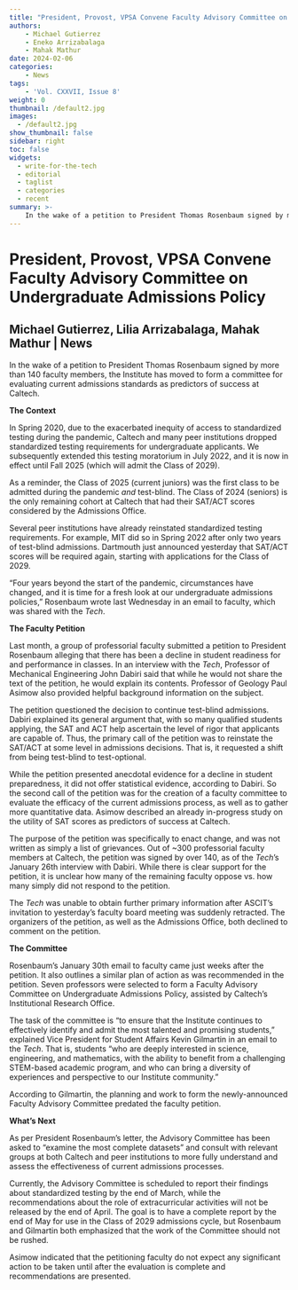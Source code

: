 ```yaml
---
title: "President, Provost, VPSA Convene Faculty Advisory Committee on Undergraduate Admissions Policy"
authors: 
    - Michael Gutierrez 
    - Eneko Arrizabalaga
    - Mahak Mathur
date: 2024-02-06
categories:
    - News
tags:
    - 'Vol. CXXVII, Issue 8'
weight: 0
thumbnail: /default2.jpg
images:
  - /default2.jpg
show_thumbnail: false
sidebar: right
toc: false
widgets:
  - write-for-the-tech
  - editorial
  - taglist
  - categories
  - recent
summary: >-
    In the wake of a petition to President Thomas Rosenbaum signed by more than 140 faculty members, the Institute has moved to form a committee for evaluating current admissions standards as predictors of success at Caltech.
---
```


# President, Provost, VPSA Convene Faculty Advisory Committee on Undergraduate Admissions Policy


## Michael Gutierrez, Lilia Arrizabalaga, Mahak Mathur | News

In the wake of a petition to President Thomas Rosenbaum signed by more than 140 faculty members, the Institute has moved to form a committee for evaluating current admissions standards as predictors of success at Caltech.

**The Context**

In Spring 2020, due to the exacerbated inequity of access to standardized testing during the pandemic, Caltech and many peer institutions dropped standardized testing requirements for undergraduate applicants. We subsequently extended this testing moratorium in July 2022, and it is now in effect until Fall 2025 (which will admit the Class of 2029).

As a reminder, the Class of 2025 (current juniors) was the first class to be admitted during the pandemic _and_ test-blind. The Class of 2024 (seniors) is the only remaining cohort at Caltech that had their SAT/ACT scores considered by the Admissions Office.

Several peer institutions have already reinstated standardized testing requirements. For example, MIT did so in Spring 2022 after only two years of test-blind admissions. Dartmouth just announced yesterday that SAT/ACT scores will be required again, starting with applications for the Class of 2029.

“Four years beyond the start of the pandemic, circumstances have changed, and it is time for a fresh look at our undergraduate admissions policies,” Rosenbaum wrote last Wednesday in an email to faculty, which was shared with the _Tech_.

**The Faculty Petition**

Last month, a group of professorial faculty submitted a petition to President Rosenbaum alleging that there has been a decline in student readiness for and performance in classes. In an interview with the _Tech_, Professor of Mechanical Engineering John Dabiri said that while he would not share the text of the petition, he would explain its contents. Professor of Geology Paul Asimow also provided helpful background information on the subject.

The petition questioned the decision to continue test-blind admissions. Dabiri explained its general argument that, with so many qualified students applying, the SAT and ACT help ascertain the level of rigor that applicants are capable of. Thus, the primary call of the petition was to reinstate the SAT/ACT at some level in admissions decisions. That is, it requested a shift from being test-blind to test-optional.

While the petition presented anecdotal evidence for a decline in student preparedness, it did not offer statistical evidence, according to Dabiri. So the second call of the petition was for the creation of a faculty committee to evaluate the efficacy of the current admissions process, as well as to gather more quantitative data. Asimow described an already in-progress study on the utility of SAT scores as predictors of success at Caltech.

The purpose of the petition was specifically to enact change, and was not written as simply a list of grievances. Out of ~300 professorial faculty members at Caltech, the petition was signed by over 140, as of the _Tech_’s January 26th interview with Dabiri. While there is clear support for the petition, it is unclear how many of the remaining faculty oppose vs. how many simply did not respond to the petition.

The _Tech_ was unable to obtain further primary information after ASCIT’s invitation to yesterday’s faculty board meeting was suddenly retracted. The organizers of the petition, as well as the Admissions Office, both declined to comment on the petition.

**The Committee**

Rosenbaum’s January 30th email to faculty came just weeks after the petition. It also outlines a similar plan of action as was recommended in the petition. Seven professors were selected to form a Faculty Advisory Committee on Undergraduate Admissions Policy, assisted by Caltech’s Institutional Research Office.

The task of the committee is “to ensure that the Institute continues to effectively identify and admit the most talented and promising students,” explained Vice President for Student Affairs Kevin Gilmartin in an email to the _Tech_. That is, students “who are deeply interested in science, engineering, and mathematics, with the ability to benefit from a challenging STEM-based academic program, and who can bring a diversity of experiences and perspective to our Institute community.”

According to Gilmartin, the planning and work to form the newly-announced Faculty Advisory Committee predated the faculty petition.

**What’s Next**

As per President Rosenbaum’s letter, the Advisory Committee has been asked to “examine the most complete datasets” and consult with relevant groups at both Caltech and peer institutions to more fully understand and assess the effectiveness of current admissions processes. 

Currently, the Advisory Committee is scheduled to report their findings about standardized testing by the end of March, while the recommendations about the role of extracurricular activities will not be released by the end of April. The goal is to have a complete report by the end of May for use in the Class of 2029 admissions cycle, but Rosenbaum and Gilmartin both emphasized that the work of the Committee should not be rushed.

Asimow indicated that the petitioning faculty do not expect any significant action to be taken until after the evaluation is complete and recommendations are presented.
